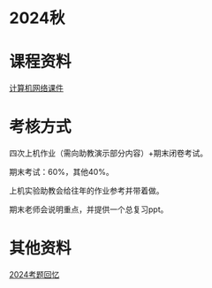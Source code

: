 # 2024秋

# 课程资料

[计算机网络课件](https://nkcs.iops.ai/courses/computernetworks/)

# 考核方式

四次上机作业（需向助教演示部分内容）+期末闭卷考试。

期末考试：60%，其他40%。

上机实验助教会给往年的作业参考并带着做。

期末老师会说明重点，并提供一个总复习ppt。

# 其他资料

[2024考题回忆](https://blog.csdn.net/yyc2023/article/details/144822026)